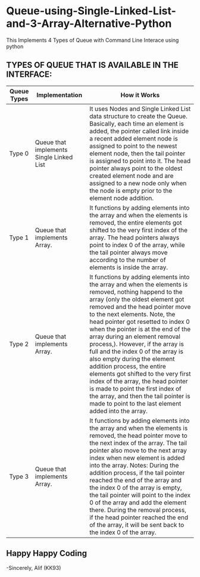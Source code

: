 # Queue-using-Single-Linked-List-and-3-Array-Alternative-Python
This Implements 4 Types of Queue with Command Line Interace using python

## TYPES OF QUEUE THAT IS AVAILABLE IN THE INTERFACE:
| Queue Types | Implementation | How it Works |
| --- | --- | --- |
| Type 0 | Queue that implements Single Linked List | It uses Nodes and Single Linked List data structure to create the Queue. Basically, each time an element is added, the pointer called link inside a recent added element node is assigned to point to the newest element node, then the tail pointer is assigned to point into it. The head pointer always point to the oldest created element node and are assigned to a new node only when the node is empty prior to the element node addition. |
| Type 1 | Queue that implements Array. | It functions by adding elements into the array and when the elements is removed, the entire elements got shifted to the very first index of the array. The head pointers always point to index 0 of the array, while the tail pointer always move according to the number of elements is inside the array. |
| Type 2 | Queue that implements Array. | It functions by adding elements into the array and when the elements is removed, nothing happend to the array (only the oldest element got removed and the head pointer move to the next elements. Note, the head pointer got resetted to index 0 when the pointer is at the end of the array during an element removal process,). However, if the array is full and the index 0 of the array is also empty during the element addition process, the entire elements got shifted to the very first index of the array, the head pointer is made to point the first index of the array, and then the tail pointer is made to point to the last element added into the array. |
| Type 3 | Queue that implements Array. | It functions by adding elements into the array and when the elements is removed, the head pointer move to the next index of the array. The tail pointer also move to the next array index when new element is added into the array. Notes: During the addition process, if the tail pointer reached the end of the array and the index 0 of the array is empty, the tail pointer will point to the index 0 of the array and add the element there. During the removal process, if the head pointer reached the end of the array, it will be sent back to the index 0 of the array. |

## Happy Happy Coding
-Sincerely, Alif (KK93)
